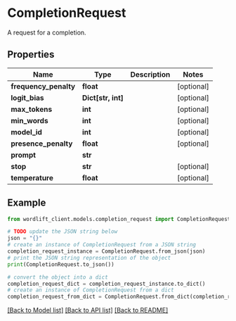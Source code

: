 # CompletionRequest

A request for a completion.

## Properties

Name | Type | Description | Notes
------------ | ------------- | ------------- | -------------
**frequency_penalty** | **float** |  | [optional] 
**logit_bias** | **Dict[str, int]** |  | [optional] 
**max_tokens** | **int** |  | [optional] 
**min_words** | **int** |  | [optional] 
**model_id** | **int** |  | [optional] 
**presence_penalty** | **float** |  | [optional] 
**prompt** | **str** |  | 
**stop** | **str** |  | [optional] 
**temperature** | **float** |  | [optional] 

## Example

```python
from wordlift_client.models.completion_request import CompletionRequest

# TODO update the JSON string below
json = "{}"
# create an instance of CompletionRequest from a JSON string
completion_request_instance = CompletionRequest.from_json(json)
# print the JSON string representation of the object
print(CompletionRequest.to_json())

# convert the object into a dict
completion_request_dict = completion_request_instance.to_dict()
# create an instance of CompletionRequest from a dict
completion_request_from_dict = CompletionRequest.from_dict(completion_request_dict)
```
[[Back to Model list]](../README.md#documentation-for-models) [[Back to API list]](../README.md#documentation-for-api-endpoints) [[Back to README]](../README.md)


